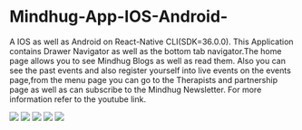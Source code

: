 # Mindhug-App-IOS-Android-
A IOS as well as Android on React-Native CLI(SDK=36.0.0). This Application contains Drawer Navigator as well as the bottom tab navigator.The home page allows you to see Mindhug Blogs as well as read them. Also you can see the past events and also register yourself into live events on the events page,from the menu page you can go to the Therapists and partnership page as well as can subscribe to the Mindhug Newsletter. For more information refer to the youtube link.

![](Imgs/1.jpeg)
![](Imgs/2.jpeg)
![](Imgs/3.jpeg)
![](Imgs/4.jpeg)
![](Imgs/5.jpeg)
